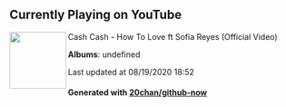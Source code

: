## Currently Playing on YouTube

[<img align="left" width="100" src="">](https://www.youtube.com/channel/UCE4Qz27gKHV8_RrKn5xL8Pw)

Cash Cash - How To Love ft Sofia Reyes (Official Video)

**Albums**: undefined

Last updated at 08/19/2020 18:52

#### Generated with [20chan/github-now](https://github.com/20chan/github-now)


<!--
**20chan/20chan** is a ✨ _special_ ✨ repository because its `README.md` (this file) appears on your GitHub profile.

Here are some ideas to get you started:

- 🔭 I’m currently working on ...
- 🌱 I’m currently learning ...
- 👯 I’m looking to collaborate on ...
- 🤔 I’m looking for help with ...
- 💬 Ask me about ...
- 📫 How to reach me: ...
- 😄 Pronouns: ...
- ⚡ Fun fact: ...
-->
